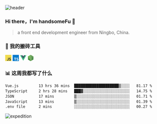 ![header](https://raw.githubusercontent.com/fzq1998/fzq1998/master/header.png)

### Hi there，I'm handsomeFu 👋

> a front end development engineer from Ningbo, China.

### 🔧 我的搬砖工具
<code><img height="20" src="https://raw.githubusercontent.com/github/explore/80688e429a7d4ef2fca1e82350fe8e3517d3494d/topics/javascript/javascript.png" alt="javascript"></code>
<code><img height="20" src="https://raw.githubusercontent.com/github/explore/80688e429a7d4ef2fca1e82350fe8e3517d3494d/topics/typescript/typescript.png" alt="typescript"></code>
<code><img height="20" src="https://raw.githubusercontent.com/github/explore/80688e429a7d4ef2fca1e82350fe8e3517d3494d/topics/vue/vue.png" alt="vue"></code>
<code><img height="20" src="https://raw.githubusercontent.com/github/explore/80688e429a7d4ef2fca1e82350fe8e3517d3494d/topics/nodejs/nodejs.png" alt="nodejs"></code>



### 📊 这周我都写了什么
<!--START_SECTION:waka-->

```txt
Vue.js         13 hrs 36 mins  ████████████████████▒░░░░   81.17 %
TypeScript     2 hrs 28 mins   ███▓░░░░░░░░░░░░░░░░░░░░░   14.75 %
JSON           17 mins         ▒░░░░░░░░░░░░░░░░░░░░░░░░   01.71 %
JavaScript     13 mins         ▒░░░░░░░░░░░░░░░░░░░░░░░░   01.39 %
.env file      2 mins          ░░░░░░░░░░░░░░░░░░░░░░░░░   00.27 %
```

<!--END_SECTION:waka-->


![expedition](https://raw.githubusercontent.com/fzq1998/fzq1998/master/expedition.gif)

